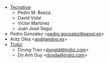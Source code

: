- [Tecnativa](https://www.tecnativa.com):
  - Pedro M. Baeza.
  - David Vidal
  - Víctor Martínez
  - Juan José Seguí
- Pedro Gonzalez \<<pedro.gonzalez@pesol.es>\>
- Aritz Olea \<<ao@landoo.es>\>
- [Trobz](https://trobz.com):
  - Dzung Tran \<<dungtd@trobz.com>\>
  - Do Anh Duy \<<duyda@trobz.com>\>
